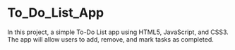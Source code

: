 # To_Do_List_App
In this project, a simple To-Do List app using HTML5, JavaScript, and CSS3. The app will allow users to add, remove, and mark tasks as completed.
